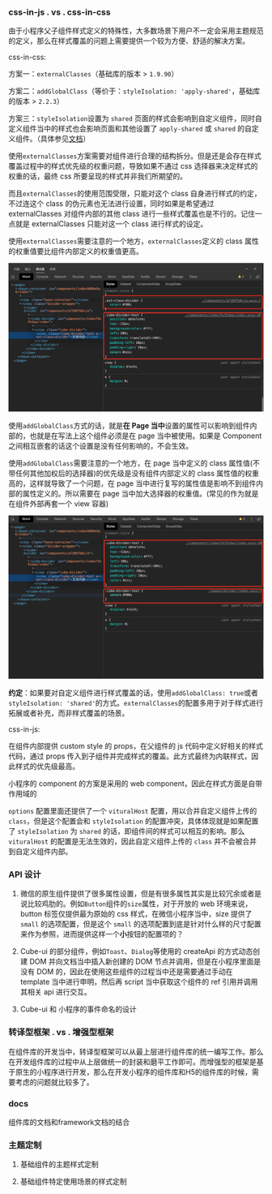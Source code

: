 ### css-in-js . vs . css-in-css

由于小程序父子组件样式定义的特殊性，大多数场景下用户不一定会采用主题规范的定义，那么在样式覆盖的问题上需要提供一个较为方便、舒适的解决方案。

css-in-css:

方案一：`externalClasses`（基础库的版本 > `1.9.90`）

方案二：`addGlobalClass`（等价于：`styleIsolation: 'apply-shared'`，基础库的版本 > `2.2.3`）

方案三：`styleIsolation`设置为 `shared` 页面的样式会影响到自定义组件，同时自定义组件当中的样式也会影响页面和其他设置了 `apply-shared` 或 `shared` 的自定义组件。（具体参见[文档](https://developers.weixin.qq.com/miniprogram/dev/framework/custom-component/wxml-wxss.html)）

使用`externalClasses`方案需要对组件进行合理的结构拆分。但是还是会存在样式覆盖过程中的样式优先级的权重问题，导致如果不通过 css 选择器来决定样式的权重的话，最终 css 所要呈现的样式并非我们所期望的。

而且`externalClasses`的使用范围受限，只能对这个 class 自身进行样式的约定，不过连这个 class 的伪元素也无法进行设置，同时如果是希望通过 externalClasses 对组件内部的其他 class 进行一些样式覆盖也是不行的。记住一点就是 externalClasses 只能对这一个 class 进行样式的设定。

使用`externalClasses`需要注意的一个地方，`externalClasses`定义的 class 属性的权重值要比组件内部定义的权重值更高。

![mpx-externalClasses](../images/mp/mpx-externalClasses.png)


使用`addGlobalClass`方式的话，就是**在 Page 当中**设置的属性可以影响到组件内部的，也就是在写法上这个组件必须是在 page 当中被使用。如果是 Component 之间相互嵌套的话这个设置是没有任何影响的，不会生效。

使用`addGlobalClass`需要注意的一个地方，在 page 当中定义的 class 属性值(不带任何其他加权后的选择器)的优先级是没有组件内部定义的 class 属性值的权重高的，这样就导致了一个问题，在 page 当中进行复写的属性值是影响不到组件内部的属性定义的。所以需要在 page 当中加大选择器的权重值。(常见的作为就是在组件外部再套一个 view 容器)

![mpx-addGlobalClass](../images/mp/mpx-addGlobalClass.png)

**约定**：如果要对自定义组件进行样式覆盖的话，使用`addGlobalClass: true`或者`styleIsolation: 'shared'`的方式。`externalClasses`的配置多用于对于样式进行拓展或者补充，而非样式覆盖的场景。

css-in-js:

在组件内部提供 custom style 的 props，在父组件的 js 代码中定义好相关的样式代码，通过 props 传入到子组件并完成样式的覆盖。此方式最终为内联样式，因此样式的优先级最高。

小程序的 component 的方案是采用的 web component，因此在样式方面是自带作用域的

`options` 配置里面还提供了一个 `vituralHost` 配置，用以合并自定义组件上传的 `class`，但是这个配置会和 `styleIsolation` 的配置冲突，具体体现就是如果配置了 `styleIsolation` 为 `shared` 的话，即组件间的样式可以相互的影响。那么 `vituralHost` 的配置是无法生效的，因此自定义组件上传的 `class` 并不会被合并到自定义组件内部。

### API 设计

1. 微信的原生组件提供了很多属性设置，但是有很多属性其实是比较冗余或者是说比较鸡肋的。例如`Button`组件的`size`属性，对于开放的 web 环境来说，button 标签仅提供最为原始的 css 样式，在微信小程序当中，size 提供了 `small` 的选项配置，但是这个 `small` 的选项配置到底是针对什么样的尺寸配置来作为参照，进而提供这样一个**小**按钮的配置项的？

2. Cube-ui 的部分组件，例如`Toast`、`Dialog`等使用的 createApi 的方式动态创建 DOM 并向文档当中插入新创建的 DOM 节点并调用，但是在小程序里面是没有 DOM 的，因此在使用这些组件的过程当中还是需要通过手动在 template 当中进行申明，然后再 script 当中获取这个组件的 ref 引用并调用其相关 api 进行交互。

3. Cube-ui 和 小程序的事件命名的设计

### 转译型框架 . vs . 增强型框架

在组件库的开发当中，转译型框架可以从最上层进行组件库的统一编写工作。那么在开发组件库的过程中从上层做统一的封装和磨平工作即可。而增强型的框架是基于原生的小程序进行开发，那么在开发小程序的组件库和H5的组件库的时候，需要考虑的问题就比较多了。

### docs

组件库的文档和framework文档的结合

### 主题定制

1. 基础组件的主题样式定制

2. 基础组件特定使用场景的样式定制